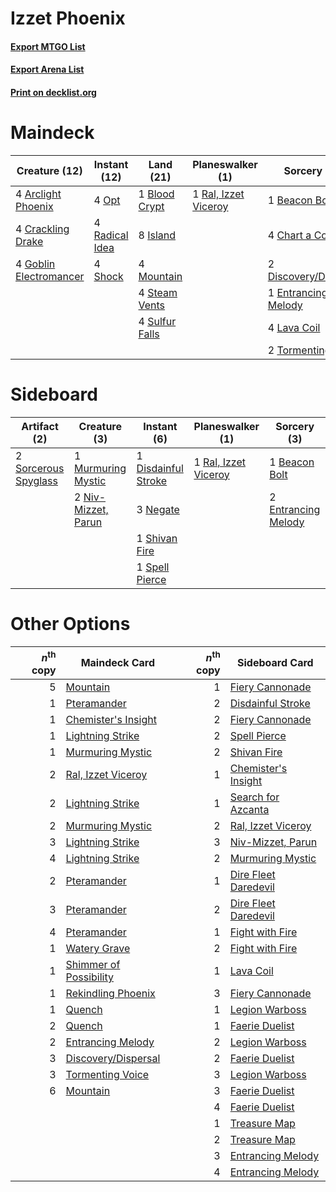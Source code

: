 # Izzet Phoenix

#### [Export MTGO List](../collection/Izzet%20Phoenix/Izzet%20Phoenix.txt)
#### [Export Arena List](../collection/Izzet%20Phoenix/Izzet%20Phoenix_arena.txt)
#### [Print on decklist.org](http://decklist.org/?deckmain=4%09Arclight%20Phoenix%0A1%09Beacon%20Bolt%0A1%09Blood%20Crypt%0A4%09Chart%20a%20Course%0A4%09Crackling%20Drake%0A2%09Discovery/Dispersal%0A1%09Entrancing%20Melody%0A4%09Goblin%20Electromancer%0A8%09Island%0A4%09Lava%20Coil%0A4%09Mountain%0A4%09Opt%0A4%09Radical%20Idea%0A1%09Ral,%20Izzet%20Viceroy%0A4%09Shock%0A4%09Steam%20Vents%0A4%09Sulfur%20Falls%0A2%09Tormenting%20Voice&deckside=1%09Beacon%20Bolt%0A1%09Disdainful%20Stroke%0A2%09Entrancing%20Melody%0A1%09Murmuring%20Mystic%0A3%09Negate%0A2%09Niv-Mizzet,%20Parun%0A1%09Ral,%20Izzet%20Viceroy%0A1%09Shivan%20Fire%0A2%09Sorcerous%20Spyglass%0A1%09Spell%20Pierce)
# Maindeck

|                                          Creature (12)                                          |                                      Instant (12)                                       |                                        Land (21)                                        |                                       Planeswalker (1)                                        |                                          Sorcery (14)                                          |
|-------------------------------------------------------------------------------------------------|-----------------------------------------------------------------------------------------|-----------------------------------------------------------------------------------------|-----------------------------------------------------------------------------------------------|------------------------------------------------------------------------------------------------|
|4 [Arclight Phoenix](http://gatherer.wizards.com/Pages/Card/Details.aspx?multiverseid=452841)    |4 [Opt](http://gatherer.wizards.com/Pages/Card/Details.aspx?multiverseid=442948)         |1 [Blood Crypt](http://gatherer.wizards.com/Pages/Card/Details.aspx?multiverseid=97102)  |1 [Ral, Izzet Viceroy](http://gatherer.wizards.com/Pages/Card/Details.aspx?multiverseid=452945)|1 [Beacon Bolt](http://gatherer.wizards.com/Pages/Card/Details.aspx?multiverseid=452904)        |
|4 [Crackling Drake](http://gatherer.wizards.com/Pages/Card/Details.aspx?multiverseid=452913)     |4 [Radical Idea](http://gatherer.wizards.com/Pages/Card/Details.aspx?multiverseid=452802)|8 [Island](http://gatherer.wizards.com/Pages/Card/Details.aspx?multiverseid=439857)      |                                                                                               |4 [Chart a Course](http://gatherer.wizards.com/Pages/Card/Details.aspx?multiverseid=435200)     |
|4 [Goblin Electromancer](http://gatherer.wizards.com/Pages/Card/Details.aspx?multiverseid=405244)|4 [Shock](http://gatherer.wizards.com/Pages/Card/Details.aspx?multiverseid=129732)       |4 [Mountain](http://gatherer.wizards.com/Pages/Card/Details.aspx?multiverseid=439859)    |                                                                                               |2 [Discovery/Dispersal](http://gatherer.wizards.com/Pages/Card/Details.aspx?multiverseid=452973)|
|                                                                                                 |                                                                                         |4 [Steam Vents](http://gatherer.wizards.com/Pages/Card/Details.aspx?multiverseid=405109) |                                                                                               |1 [Entrancing Melody](http://gatherer.wizards.com/Pages/Card/Details.aspx?multiverseid=435207)  |
|                                                                                                 |                                                                                         |4 [Sulfur Falls](http://gatherer.wizards.com/Pages/Card/Details.aspx?multiverseid=443135)|                                                                                               |4 [Lava Coil](http://gatherer.wizards.com/Pages/Card/Details.aspx?multiverseid=452858)          |
|                                                                                                 |                                                                                         |                                                                                         |                                                                                               |2 [Tormenting Voice](http://gatherer.wizards.com/Pages/Card/Details.aspx?multiverseid=426853)   |


# Sideboard

|                                         Artifact (2)                                          |                                         Creature (3)                                         |                                         Instant (6)                                          |                                       Planeswalker (1)                                        |                                         Sorcery (3)                                          |
|-----------------------------------------------------------------------------------------------|----------------------------------------------------------------------------------------------|----------------------------------------------------------------------------------------------|-----------------------------------------------------------------------------------------------|----------------------------------------------------------------------------------------------|
|2 [Sorcerous Spyglass](http://gatherer.wizards.com/Pages/Card/Details.aspx?multiverseid=435407)|1 [Murmuring Mystic](http://gatherer.wizards.com/Pages/Card/Details.aspx?multiverseid=452795) |1 [Disdainful Stroke](http://gatherer.wizards.com/Pages/Card/Details.aspx?multiverseid=420705)|1 [Ral, Izzet Viceroy](http://gatherer.wizards.com/Pages/Card/Details.aspx?multiverseid=452945)|1 [Beacon Bolt](http://gatherer.wizards.com/Pages/Card/Details.aspx?multiverseid=452904)      |
|                                                                                               |2 [Niv-Mizzet, Parun](http://gatherer.wizards.com/Pages/Card/Details.aspx?multiverseid=452942)|3 [Negate](http://gatherer.wizards.com/Pages/Card/Details.aspx?multiverseid=423707)           |                                                                                               |2 [Entrancing Melody](http://gatherer.wizards.com/Pages/Card/Details.aspx?multiverseid=435207)|
|                                                                                               |                                                                                              |1 [Shivan Fire](http://gatherer.wizards.com/Pages/Card/Details.aspx?multiverseid=443030)      |                                                                                               |                                                                                              |
|                                                                                               |                                                                                              |1 [Spell Pierce](http://gatherer.wizards.com/Pages/Card/Details.aspx?multiverseid=425876)     |                                                                                               |                                                                                              |


# Other Options

|*n*<sup>th</sup> copy|                                          Maindeck Card                                          |*n*<sup>th</sup> copy|                                        Sideboard Card                                         |
|--------------------:|-------------------------------------------------------------------------------------------------|--------------------:|-----------------------------------------------------------------------------------------------|
|                    5|[Mountain](http://gatherer.wizards.com/Pages/Card/Details.aspx?multiverseid=439859)              |                    1|[Fiery Cannonade](http://gatherer.wizards.com/Pages/Card/Details.aspx?multiverseid=435297)     |
|                    1|[Pteramander](http://gatherer.wizards.com/Pages/Card/Details.aspx?multiverseid=457191)           |                    2|[Disdainful Stroke](http://gatherer.wizards.com/Pages/Card/Details.aspx?multiverseid=420705)   |
|                    1|[Chemister's Insight](http://gatherer.wizards.com/Pages/Card/Details.aspx?multiverseid=452782)   |                    2|[Fiery Cannonade](http://gatherer.wizards.com/Pages/Card/Details.aspx?multiverseid=435297)     |
|                    1|[Lightning Strike](http://gatherer.wizards.com/Pages/Card/Details.aspx?multiverseid=383299)      |                    2|[Spell Pierce](http://gatherer.wizards.com/Pages/Card/Details.aspx?multiverseid=425876)        |
|                    1|[Murmuring Mystic](http://gatherer.wizards.com/Pages/Card/Details.aspx?multiverseid=452795)      |                    2|[Shivan Fire](http://gatherer.wizards.com/Pages/Card/Details.aspx?multiverseid=443030)         |
|                    2|[Ral, Izzet Viceroy](http://gatherer.wizards.com/Pages/Card/Details.aspx?multiverseid=452945)    |                    1|[Chemister's Insight](http://gatherer.wizards.com/Pages/Card/Details.aspx?multiverseid=452782) |
|                    2|[Lightning Strike](http://gatherer.wizards.com/Pages/Card/Details.aspx?multiverseid=383299)      |                    1|[Search for Azcanta](http://gatherer.wizards.com/Pages/Card/Details.aspx?multiverseid=435226)  |
|                    2|[Murmuring Mystic](http://gatherer.wizards.com/Pages/Card/Details.aspx?multiverseid=452795)      |                    2|[Ral, Izzet Viceroy](http://gatherer.wizards.com/Pages/Card/Details.aspx?multiverseid=452945)  |
|                    3|[Lightning Strike](http://gatherer.wizards.com/Pages/Card/Details.aspx?multiverseid=383299)      |                    3|[Niv-Mizzet, Parun](http://gatherer.wizards.com/Pages/Card/Details.aspx?multiverseid=452942)   |
|                    4|[Lightning Strike](http://gatherer.wizards.com/Pages/Card/Details.aspx?multiverseid=383299)      |                    2|[Murmuring Mystic](http://gatherer.wizards.com/Pages/Card/Details.aspx?multiverseid=452795)    |
|                    2|[Pteramander](http://gatherer.wizards.com/Pages/Card/Details.aspx?multiverseid=457191)           |                    1|[Dire Fleet Daredevil](http://gatherer.wizards.com/Pages/Card/Details.aspx?multiverseid=439756)|
|                    3|[Pteramander](http://gatherer.wizards.com/Pages/Card/Details.aspx?multiverseid=457191)           |                    2|[Dire Fleet Daredevil](http://gatherer.wizards.com/Pages/Card/Details.aspx?multiverseid=439756)|
|                    4|[Pteramander](http://gatherer.wizards.com/Pages/Card/Details.aspx?multiverseid=457191)           |                    1|[Fight with Fire](http://gatherer.wizards.com/Pages/Card/Details.aspx?multiverseid=443007)     |
|                    1|[Watery Grave](http://gatherer.wizards.com/Pages/Card/Details.aspx?multiverseid=405114)          |                    2|[Fight with Fire](http://gatherer.wizards.com/Pages/Card/Details.aspx?multiverseid=443007)     |
|                    1|[Shimmer of Possibility](http://gatherer.wizards.com/Pages/Card/Details.aspx?multiverseid=457195)|                    1|[Lava Coil](http://gatherer.wizards.com/Pages/Card/Details.aspx?multiverseid=452858)           |
|                    1|[Rekindling Phoenix](http://gatherer.wizards.com/Pages/Card/Details.aspx?multiverseid=439768)    |                    3|[Fiery Cannonade](http://gatherer.wizards.com/Pages/Card/Details.aspx?multiverseid=435297)     |
|                    1|[Quench](http://gatherer.wizards.com/Pages/Card/Details.aspx?multiverseid=457192)                |                    1|[Legion Warboss](http://gatherer.wizards.com/Pages/Card/Details.aspx?multiverseid=452859)      |
|                    2|[Quench](http://gatherer.wizards.com/Pages/Card/Details.aspx?multiverseid=457192)                |                    1|[Faerie Duelist](http://gatherer.wizards.com/Pages/Card/Details.aspx?multiverseid=457183)      |
|                    2|[Entrancing Melody](http://gatherer.wizards.com/Pages/Card/Details.aspx?multiverseid=435207)     |                    2|[Legion Warboss](http://gatherer.wizards.com/Pages/Card/Details.aspx?multiverseid=452859)      |
|                    3|[Discovery/Dispersal](http://gatherer.wizards.com/Pages/Card/Details.aspx?multiverseid=452973)   |                    2|[Faerie Duelist](http://gatherer.wizards.com/Pages/Card/Details.aspx?multiverseid=457183)      |
|                    3|[Tormenting Voice](http://gatherer.wizards.com/Pages/Card/Details.aspx?multiverseid=426853)      |                    3|[Legion Warboss](http://gatherer.wizards.com/Pages/Card/Details.aspx?multiverseid=452859)      |
|                    6|[Mountain](http://gatherer.wizards.com/Pages/Card/Details.aspx?multiverseid=439859)              |                    3|[Faerie Duelist](http://gatherer.wizards.com/Pages/Card/Details.aspx?multiverseid=457183)      |
|                     |                                                                                                 |                    4|[Faerie Duelist](http://gatherer.wizards.com/Pages/Card/Details.aspx?multiverseid=457183)      |
|                     |                                                                                                 |                    1|[Treasure Map](http://gatherer.wizards.com/Pages/Card/Details.aspx?multiverseid=435410)        |
|                     |                                                                                                 |                    2|[Treasure Map](http://gatherer.wizards.com/Pages/Card/Details.aspx?multiverseid=435410)        |
|                     |                                                                                                 |                    3|[Entrancing Melody](http://gatherer.wizards.com/Pages/Card/Details.aspx?multiverseid=435207)   |
|                     |                                                                                                 |                    4|[Entrancing Melody](http://gatherer.wizards.com/Pages/Card/Details.aspx?multiverseid=435207)   |

